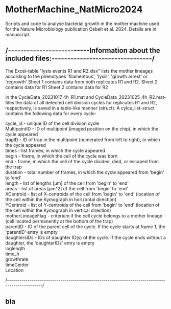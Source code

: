 # MotherMachine_NatMicro2024
Scripts and code to analyse bacterial growth in the mother machine used for the Nature Microbiology publication Osbelt et al. 2024. Details are in manuscript.

/--------------------------Information about the included files:--------------------------------/
-------------------------------------------------------------------------------------------------


The Excel-table "lysis events R1 and R2.xlsx" lists the mother lineages according to the phenotypes 'filamentous', 'lysis', 'growth arrest' or 'regrowth'
Sheet 1 contains data from both replicates R1 and R2.
Sheet 2 contains data for R1
Sheet 2 contains data for R2

In the CycleData_20231017_4h_R1.mat and CycleData_20231025_4h_R2.mat-files the data of all detected cell division cycles for replicates R1 and R2, respectively, is saved in a table-like manner (struct). A cylce_list-struct contains the following data for every cycle:

cycle_id - unique ID of the cell division cycle <br>
MultipointID - ID of multipoint (imaged position on the chip), in which the cycle appeared <br>
trapID - ID of trap in the multipoint (numerated from left to right), in which the cycle appeared <br>
times - list frames, in which the cycle appeared <br>
begin - frame, in which the cell of the cycle was born <br>
end - frame, in which the cell of the cycle divided, died, or escaped from the trap <br>
duration - total number of frames, in which the cycle appeared from 'begin' to 'end' <br>
length - list of lengths [µm] of the cell from 'begin' to 'end' <br>
areas - list of areas [µm^2] of the cell from 'begin' to 'end' <br>
XCentroid - list of X-centroids of the cell from 'begin' to 'end' (location of the cell within the Kymograph in horizontal direction) <br>
YCentroid - list of Y-centroids of the cell from 'begin' to 'end' (location of the cell within the Kymograph in vertical direction) <br>
motherLineageFlag - criterium if the cell cycle belongs to a mother lineage (cell located permanently at the bottom of the trap) <br>
parentID - ID of the parent cell of the cycle. If the cycle starts at frame 1, the 'parentID' entry is empty <br>
daughtersIDs - IDs of daughter ID(s) of the cycle. If the cycle ends without a daughter, the 'daughterIDs' entry is empty <br>
loglength <br>
time_h <br>
growthrate <br>
timeCenter <br>
Location <br>


/-----------------------------------------------------------------------------------------------/

bla
-------------------------------------------------------------------------------------------------
